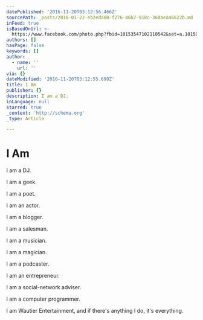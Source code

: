 ```yaml
---
datePublished: '2016-11-20T03:12:56.466Z'
sourcePath: _posts/2016-01-22-eb2eda80-f276-46b7-918c-36daea46622b.md
inFeed: true
isBasedOnUrl: >-
  https://www.facebook.com/photo.php?fbid=10153547102110542&set=a.10150259561935542.492553.579565541&type=3&theater
authors: []
hasPage: false
keywords: []
author:
  - name: ''
    url: ''
via: {}
dateModified: '2016-11-20T03:12:55.690Z'
title: I Am
publisher: {}
description: I am a DJ.
inLanguage: null
starred: true
_context: 'http://schema.org'
_type: Article

---
```

# I Am

I am a DJ.

I am a geek.

I am a poet.

I am an actor.

I am a blogger.

I am a salesman.

I am a musician.

I am a magician.

I am a podcaster.

I am an entrepreneur.

I am a social-network adviser.

I am a computer programmer.

I am Wautier Entertainment, and if there's anything I do, it's everything.